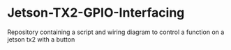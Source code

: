 # Jetson-TX2-GPIO-Interfacing
Repository containing a script and wiring diagram to control a function on a jetson tx2 with a button
